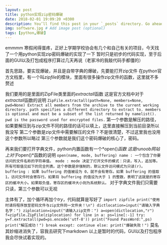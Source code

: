 ```yaml
---
layout: post
title: python实现zip密码爆破
date: 2018-02-01 19:09:20 +0300
description: You’ll find this post in your `_posts` directory. Go ahead and edit it and re-build the site to see your changes. # Add post description (optional)
img: software.jpg # Add image post (optional)
tags: [python,爆破]
---
```

emmmm
寒假闲得蛋疼，正好上学期学校协会有几个和自己有关的项目，今天找了一个用python实现zip密码爆破的实现了一下
暂时只是初步的代码实现，至于后面的GUI以及打包成程序打算过几天再说（老家冷的我敲代码手都僵的）

首先思路，要实现爆破，并且是自带字典的爆破，先要能打开zip文件
在python官方文档里，有一个叫*zipfile*的模块，里面有很多操作zip文件的函数，这里就不多赘述

我们要用的是里面的ZipFile类里面的*extractall*函数
这是官方文档中对于*extractall*函数的说明
	```
	ZipFile.extractall(path=None, members=None, pwd=None)
	Extract all members from the archive to the current working directory. path specifies a different directory to extract to.
	members is optional and must be a subset of the list returned by namelist(). pwd is the password used for encrypted files.
	```
第一个参数是解压的路径，如果要解压到与zip文件不同的路径的话可以填上，这里直接解压到当前目录所以我没写
第二个参数是zip文件中需要解压的文件？不是很清楚，不过这里我也没用这个参数所以略过
第三个参数就是我们这个密码爆破的核心了，密码。

再来我们要打开字典文件，python内置函数有一个*open()*函数
这是runoob网站上对于*open()*函数的说明
	```
	open(name, mode, buffering)
    name : 一个包含了你要访问的文件名称的字符串值。
    mode : mode 决定了打开文件的模式：只读，写入，追加等。所有可取值见如下的完全列表。这个参数是非强制的，默认文件访问模式为只读(r)。
    buffering : 如果 buffering 的值被设为 0，就不会有寄存。如果 buffering 的值取 1，访问文件时会寄存行。如果将 buffering 的值设为大于 1 的整数，表明了这就是的寄存区的缓冲大小。如果取负值，寄存区的缓冲大小则为系统默认。
    ```
对于字典文件我们只需要只读，第三个参数可以无视

主体有了，加个循环再加个*try*，代码就算是写好了
    ```
    import zipfile
    print("使用时请将程序放至密码文件与zip文件同一文件夹！\n")
    dictlocation=input("请输入字典名字：")
    ziplocation=input("请输入zip文件：")
    a=open(dictlocation,"r")
    f=zipfile.ZipFile(ziplocation)
    for line in a:
	    ps=line[:-1]
    	try:
	    	y=f.extractall(pwd=ps.encode('utf-8'))
	    	print("Found PassWord:",ps)
	    	print("解压成功！")
	    	break
	    except:
	    	continue
	    else:
		    print("爆破失败！")
	```
莫名其妙缩进消失了，容我去研究下markdown
以上是暂时的代码，GUI以及打包程序我会尽快试着实现的。